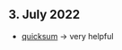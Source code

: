 ## 3. July 2022
* [quicksum](https://www.gurobi.com/documentation/9.5/refman/py_quicksum.html) -> very helpful
